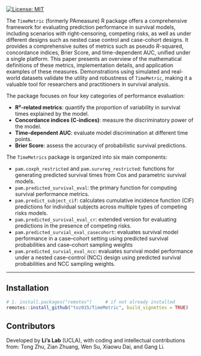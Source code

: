 <!-- README.md for TimeMetric (formerly PAmeasure) ---------------------------------------------- -->

[![License: MIT](https://img.shields.io/badge/License-MIT-blue.svg)](LICENSE)
<!-- Optional: add coverage, pkgdown, DOI badges here -->

The `TimeMetric` (formerly PAmeasure) R package offers a comprehensive framework for evaluating prediction performance in survival models, including scenarios with right-censoring, competing risks, as well as under different designs such as nested case control and case-cohort designs. It provides a comprehensive suites of metrics such as pseudo $R$-squared, concordance indices, Brier Score, and time-dependent AUC, unified under a single platform. This paper presents an overview of the mathematical definitions of these metrics,  implementation details, and application examples of these measures. Demonstrations using simulated and real-world datasets validate the utility and robustness of `TimeMetric`,  making it a valuable tool for researchers and practitioners in survival analysis.


The package focuses on four key categories of performance evaluation:

- **R²-related metrics**: quantify the proportion of variability in survival times explained by the model.
- **Concordance indices (C-indices)**: measure the discriminatory power of the model.
- **Time-dependent AUC**: evaluate model discrimination at different time points.
- **Brier Score**: assess the accuracy of probabilistic survival predictions.


The `TimeMetrics` package is organized into six main components:

- `pam.coxph_restricted` and `pam.survreg_restricted`: functions for generating predicted survival times from Cox and parametric survival models.
- `pam.predicted_survival_eval`: the primary function for computing survival performance metrics.
- `pam.predict_subject_cif`: calculates cumulative incidence function (CIF) predictions for individual subjects across multiple types of competing risks models.
- `pam.predicted_survival_eval_cr`: extended version for evaluating predictions in the presence of competing risks.
- `pam.predicted_survial_eval_casecohort`: evaluates survival model performance in a case–cohort setting using predicted
survival probabilities and case–cohort sampling weights
- `pam.predicted_survial_eval_ncc`:  evaluates survival model performance under a nested case–control (NCC) design using predicted survival probabilities and NCC sampling weights.

---

## Installation

```r
# 1. install.packages("remotes")     # if not already installed
remotes::install_github("toz015/TimeMetric", build_vignettes = TRUE)
```
## Contributors

Developed by **Li’s Lab** (UCLA), with coding and intellectual contributions from:  Tong Zhu, Zian Zhuang, Wen Su, Xiaowu Dai, and Gang Li.
